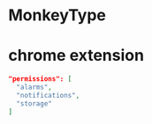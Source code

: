 # MonkeyType
# chrome extension
```JSON
"permissions": [
  "alarms",
  "notifications",
  "storage"
]
```